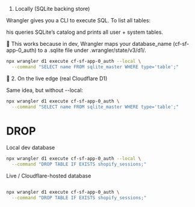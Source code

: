 1. Locally (SQLite backing store)

Wrangler gives you a CLI to execute SQL. To list all tables:

his queries SQLite’s catalog and prints all user + system tables.

🔎 This works because in dev, Wrangler maps your database_name (cf-sf-app-0_auth) to a .sqlite file under .wrangler/state/v3/d1/.

```sh
npx wrangler d1 execute cf-sf-app-0_auth --local \
  --command "SELECT name FROM sqlite_master WHERE type='table';"
```

🔹 2. On the live edge (real Cloudflare D1)

Same idea, but without --local:

```sh
npx wrangler d1 execute cf-sf-app-0_auth \
  --command "SELECT name FROM sqlite_master WHERE type='table';"
```
# DROP 
Local dev database 
```sh
npx wrangler d1 execute cf-sf-app-0_auth --local \
  --command "DROP TABLE IF EXISTS shopify_sessions;"
```

Live / Cloudflare-hosted database
```sh

npx wrangler d1 execute cf-sf-app-0_auth \
  --command "DROP TABLE IF EXISTS shopify_sessions;"
```
